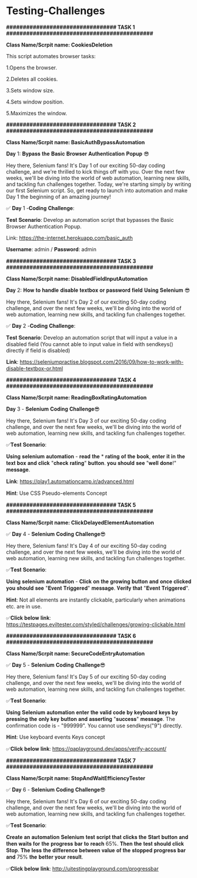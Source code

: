 # Testing-Challenges
**################################# TASK 1  ############################################**

**Class Name/Scrpit name: CookiesDeletion**

This script automates browser tasks:

1.Opens the browser.

2.Deletes all cookies.

3.Sets window size.

4.Sets window position.

5.Maximizes the window.



**################################# TASK 2 ############################################**

**Class Name/Scrpit name: BasicAuthBypassAutomation**

𝐃𝐚𝐲 1: 𝐁𝐲𝐩𝐚𝐬𝐬 𝐭𝐡𝐞 𝐁𝐚𝐬𝐢𝐜 𝐁𝐫𝐨𝐰𝐬𝐞𝐫 𝐀𝐮𝐭𝐡𝐞𝐧𝐭𝐢𝐜𝐚𝐭𝐢𝐨𝐧 𝐏𝐨𝐩𝐮𝐩 😎 

Hey there, Selenium fans! It's Day 1 of our exciting 50-day coding challenge, and we're thrilled to kick things off with you. Over the next few weeks, we'll be diving into the world of web automation, learning new skills, and tackling fun challenges together. Today, we're starting simply by writing our first Selenium script. So, get ready to launch into automation and make Day 1 the beginning of an amazing journey!

✅ 𝐃𝐚𝐲 1 -𝐂𝐨𝐝𝐢𝐧𝐠 𝐂𝐡𝐚𝐥𝐥𝐞𝐧𝐠𝐞: 

𝐓𝐞𝐬𝐭 𝐒𝐜𝐞𝐧𝐚𝐫𝐢𝐨: Develop an automation script that bypasses the Basic Browser Authentication Popup. 

Link: https://the-internet.herokuapp.com/basic_auth

𝐔𝐬𝐞𝐫𝐧𝐚𝐦𝐞: admin /  𝐏𝐚𝐬𝐬𝐰𝐨𝐫𝐝: admin



**################################# TASK 3 ############################################**

**Class Name/Scrpit name: DisabledFieldInputAutomation**

𝐃𝐚𝐲 2: 𝐇𝐨𝐰 𝐭𝐨 𝐡𝐚𝐧𝐝𝐥𝐞 𝐝𝐢𝐬𝐚𝐛𝐥𝐞 𝐭𝐞𝐱𝐭𝐛𝐨𝐱 𝐨𝐫 𝐩𝐚𝐬𝐬𝐰𝐨𝐫𝐝 𝐟𝐢𝐞𝐥𝐝 𝐔𝐬𝐢𝐧𝐠 𝐒𝐞𝐥𝐞𝐧𝐢𝐮𝐦 😎

Hey there, Selenium fans! It's Day 2 of our exciting 50-day coding challenge, and over the next few weeks, we'll be diving into the world of web automation, learning new skills, and tackling fun challenges together. 

✅ 𝐃𝐚𝐲 2 -𝐂𝐨𝐝𝐢𝐧𝐠 𝐂𝐡𝐚𝐥𝐥𝐞𝐧𝐠𝐞:

𝐓𝐞𝐬𝐭 𝐒𝐜𝐞𝐧𝐚𝐫𝐢𝐨: Develop an automation script that will input a value in a disabled field (You cannot able to input value in field with sendkeys() directly if field is disabled)

𝐋𝐢𝐧𝐤: https://seleniumpractise.blogspot.com/2016/09/how-to-work-with-disable-textbox-or.html



**################################# TASK 4 ############################################**

**Class Name/Scrpit name: ReadingBoxRatingAutomation**

𝐃𝐚𝐲 3 - 𝐒𝐞𝐥𝐞𝐧𝐢𝐮𝐦 𝐂𝐨𝐝𝐢𝐧𝐠 𝐂𝐡𝐚𝐥𝐥𝐞𝐧𝐠𝐞😎

Hey there, Selenium fans! It's Day 3 of our exciting 50-day coding challenge, and over the next few weeks, we'll be diving into the world of web automation, learning new skills, and tackling fun challenges together.

✅𝐓𝐞𝐬𝐭 𝐒𝐜𝐞𝐧𝐚𝐫𝐢𝐨: 

𝐔𝐬𝐢𝐧𝐠 𝐬𝐞𝐥𝐞𝐧𝐢𝐮𝐦 𝐚𝐮𝐭𝐨𝐦𝐚𝐭𝐢𝐨𝐧 - 𝐫𝐞𝐚𝐝 𝐭𝐡𝐞 * 𝐫𝐚𝐭𝐢𝐧𝐠 𝐨𝐟 𝐭𝐡𝐞 𝐛𝐨𝐨𝐤, 𝐞𝐧𝐭𝐞𝐫 𝐢𝐭 𝐢𝐧 𝐭𝐡𝐞 𝐭𝐞𝐱𝐭 𝐛𝐨𝐱 𝐚𝐧𝐝 𝐜𝐥𝐢𝐜𝐤 "𝐜𝐡𝐞𝐜𝐤 𝐫𝐚𝐭𝐢𝐧𝐠" 𝐛𝐮𝐭𝐭𝐨𝐧. 𝐲𝐨𝐮 𝐬𝐡𝐨𝐮𝐥𝐝 𝐬𝐞𝐞 "𝐰𝐞𝐥𝐥 𝐝𝐨𝐧𝐞!" 𝐦𝐞𝐬𝐬𝐚𝐠𝐞. 

𝐋𝐢𝐧𝐤: https://play1.automationcamp.ir/advanced.html

𝐇𝐢𝐧𝐭: Use CSS Pseudo-elements Concept



**################################# TASK 5 ############################################**

**Class Name/Scrpit name: ClickDelayedElementAutomation**

✅ 𝐃𝐚𝐲 4 - 𝐒𝐞𝐥𝐞𝐧𝐢𝐮𝐦 𝐂𝐨𝐝𝐢𝐧𝐠 𝐂𝐡𝐚𝐥𝐥𝐞𝐧𝐠𝐞😎

Hey there, Selenium fans! It's Day 4 of our exciting 50-day coding challenge, and over the next few weeks, we'll be diving into the world of web automation, learning new skills, and tackling fun challenges together.

✅𝐓𝐞𝐬𝐭 𝐒𝐜𝐞𝐧𝐚𝐫𝐢𝐨:

𝐔𝐬𝐢𝐧𝐠 𝐬𝐞𝐥𝐞𝐧𝐢𝐮𝐦 𝐚𝐮𝐭𝐨𝐦𝐚𝐭𝐢𝐨𝐧 - 𝐂𝐥𝐢𝐜𝐤 𝐨𝐧 𝐭𝐡𝐞 𝐠𝐫𝐨𝐰𝐢𝐧𝐠 𝐛𝐮𝐭𝐭𝐨𝐧 𝐚𝐧𝐝 𝐨𝐧𝐜𝐞 𝐜𝐥𝐢𝐜𝐤𝐞𝐝 𝐲𝐨𝐮 𝐬𝐡𝐨𝐮𝐥𝐝 𝐬𝐞𝐞 "𝐄𝐯𝐞𝐧𝐭 𝐓𝐫𝐢𝐠𝐠𝐞𝐫𝐞𝐝" 𝐦𝐞𝐬𝐬𝐚𝐠𝐞. 𝐕𝐞𝐫𝐢𝐟𝐲 𝐭𝐡𝐚𝐭 "𝐄𝐯𝐞𝐧𝐭 𝐓𝐫𝐢𝐠𝐠𝐞𝐫𝐞𝐝".

𝐇𝐢𝐧𝐭: Not all elements are instantly clickable, particularly when animations etc. are in use.

✅𝐂𝐥𝐢𝐜𝐤 𝐛𝐞𝐥𝐨𝐰 𝐥𝐢𝐧𝐤: https://testpages.eviltester.com/styled/challenges/growing-clickable.html



**################################# TASK 6 ############################################**

**Class Name/Scrpit name: SecureCodeEntryAutomation**

✅ 𝐃𝐚𝐲 5 - 𝐒𝐞𝐥𝐞𝐧𝐢𝐮𝐦 𝐂𝐨𝐝𝐢𝐧𝐠 𝐂𝐡𝐚𝐥𝐥𝐞𝐧𝐠𝐞😎

Hey there, Selenium fans! It's Day 5 of our exciting 50-day coding challenge, and over the next few weeks, we'll be diving into the world of web automation, learning new skills, and tackling fun challenges together.

✅𝐓𝐞𝐬𝐭 𝐒𝐜𝐞𝐧𝐚𝐫𝐢𝐨:

𝐔𝐬𝐢𝐧𝐠 𝐒𝐞𝐥𝐞𝐧𝐢𝐮𝐦 𝐚𝐮𝐭𝐨𝐦𝐚𝐭𝐢𝐨𝐧 𝐞𝐧𝐭𝐞𝐫 𝐭𝐡𝐞 𝐯𝐚𝐥𝐢𝐝 𝐜𝐨𝐝𝐞 𝐛𝐲 𝐤𝐞𝐲𝐛𝐨𝐚𝐫𝐝 𝐤𝐞𝐲𝐬 𝐛𝐲 𝐩𝐫𝐞𝐬𝐬𝐢𝐧𝐠 𝐭𝐡𝐞 𝐨𝐧𝐥𝐲 𝐤𝐞𝐲 𝐛𝐮𝐭𝐭𝐨𝐧 𝐚𝐧𝐝 𝐚𝐬𝐬𝐞𝐫𝐭𝐢𝐧𝐠 "𝐬𝐮𝐜𝐜𝐞𝐬𝐬" 𝐦𝐞𝐬𝐬𝐚𝐠𝐞. The confirmation code is - "999999".
You cannot use sendkeys("9") directly. 

𝐇𝐢𝐧𝐭: Use keyboard events Keys concept 

✅𝐂𝐥𝐢𝐜𝐤 𝐛𝐞𝐥𝐨𝐰 𝐥𝐢𝐧𝐤: https://qaplayground.dev/apps/verify-account/



**################################# TASK 7 ############################################**

**Class Name/Scrpit name: StopAndWaitEfficiencyTester**

✅ 𝐃𝐚𝐲 6 - 𝐒𝐞𝐥𝐞𝐧𝐢𝐮𝐦 𝐂𝐨𝐝𝐢𝐧𝐠 𝐂𝐡𝐚𝐥𝐥𝐞𝐧𝐠𝐞😎

Hey there, Selenium fans! It's Day 6 of our exciting 50-day coding challenge, and over the next few weeks, we'll be diving into the world of web automation, learning new skills, and tackling fun challenges together.

✅𝐓𝐞𝐬𝐭 𝐒𝐜𝐞𝐧𝐚𝐫𝐢𝐨:

𝐂𝐫𝐞𝐚𝐭𝐞 𝐚𝐧 𝐚𝐮𝐭𝐨𝐦𝐚𝐭𝐢𝐨𝐧 𝐒𝐞𝐥𝐞𝐧𝐢𝐮𝐦 𝐭𝐞𝐬𝐭 𝐬𝐜𝐫𝐢𝐩𝐭 𝐭𝐡𝐚𝐭 𝐜𝐥𝐢𝐜𝐤𝐬 𝐭𝐡𝐞 𝐒𝐭𝐚𝐫𝐭 𝐛𝐮𝐭𝐭𝐨𝐧 𝐚𝐧𝐝 𝐭𝐡𝐞𝐧 𝐰𝐚𝐢𝐭𝐬 𝐟𝐨𝐫 𝐭𝐡𝐞 𝐩𝐫𝐨𝐠𝐫𝐞𝐬𝐬 𝐛𝐚𝐫 𝐭𝐨 𝐫𝐞𝐚𝐜𝐡 65%. 𝐓𝐡𝐞𝐧 𝐭𝐡𝐞 𝐭𝐞𝐬𝐭 𝐬𝐡𝐨𝐮𝐥𝐝 𝐜𝐥𝐢𝐜𝐤 𝐒𝐭𝐨𝐩. 𝐓𝐡𝐞 𝐥𝐞𝐬𝐬 𝐭𝐡𝐞 𝐝𝐢𝐟𝐟𝐞𝐫𝐞𝐧𝐜𝐞 𝐛𝐞𝐭𝐰𝐞𝐞𝐧 𝐯𝐚𝐥𝐮𝐞 𝐨𝐟 𝐭𝐡𝐞 𝐬𝐭𝐨𝐩𝐩𝐞𝐝 𝐩𝐫𝐨𝐠𝐫𝐞𝐬𝐬 𝐛𝐚𝐫 𝐚𝐧𝐝 75% 𝐭𝐡𝐞 𝐛𝐞𝐭𝐭𝐞𝐫 𝐲𝐨𝐮𝐫 𝐫𝐞𝐬𝐮𝐥𝐭.

✅𝐂𝐥𝐢𝐜𝐤 𝐛𝐞𝐥𝐨𝐰 𝐥𝐢𝐧𝐤: http://uitestingplayground.com/progressbar



